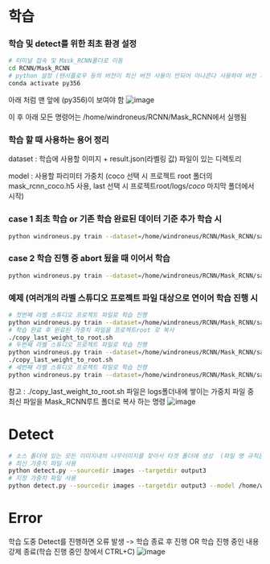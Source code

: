 # 학습
### 학습 및 detect를 위한 최초 환경 설정
```bash
# 터미널 접속 및 Mask_RCNN폴더로 이동
cd RCNN/Mask_RCNN
# python 설정 (텐서플로우 등의 버전이 최신 버전 사용이 안되어 아나콘다 사용하여 버전 지정 중)
conda activate py356
```
아래 처럼 맨 앞에 (py356)이 보여야 함
![image](https://user-images.githubusercontent.com/61860152/148709196-6ffe275c-afe3-4187-adf6-7dbf82a8e5b2.png)

이 후 아래 모든 명령어는 /home/windroneus/RCNN/Mask_RCNN에서 실행됨

### 학습 할 때 사용하는 용어 정리
dataset : 학습에 사용할 이미지 + result.json(라벨링 값) 파일이 있는 디렉토리

model : 사용할 파리미터 가중치 (coco 선택 시 프로젝트 root 폴더의 mask_rcnn_coco.h5 사용, last 선택 시 프로젝트root/logs/*coco* 마지막 폴더에서 시작)

### case 1 최초 학습 or 기존 학습 완료된 데이터 기준 추가 학습 시
```bash
python windroneus.py train --dataset=/home/windroneus/RCNN/Mask_RCNN/samples/coco/project-1 --model=coco
```

### case 2 학습 진행 중 abort 됬을 때 이어서 학습 
```bash
python windroneus.py train --dataset=/home/windroneus/RCNN/Mask_RCNN/samples/coco/project-1 --model=last
```



### 예제 (여러개의 라벨 스튜디오 프로젝트 파일 대상으로 연이어 학습 진행 시

```bash
# 첫번째 라벨 스튜디오 프로젝트 파일로 학습 진행
python windroneus.py train --dataset=/home/windroneus/RCNN/Mask_RCNN/samples/coco/project-1 --model=coco
# 학습 완료 후 완료된 가중치 파일을 프로젝트root 로 복사 
./copy_last_weight_to_root.sh
# 두번째 라벨 스튜디오 프로젝트 파일로 학습 진행
python windroneus.py train --dataset=/home/windroneus/RCNN/Mask_RCNN/samples/coco/project-2 --model=coco
./copy_last_weight_to_root.sh
# 세번째 라벨 스튜디오 프로젝트 파일로 학습 진행
python windroneus.py train --dataset=/home/windroneus/RCNN/Mask_RCNN/samples/coco/project-3 --model=coco
```

참고 : ./copy_last_weight_to_root.sh 파일은 logs폴더내에 쌓이는 가중치 파일 중 최신 파일을 Mask_RCNN루트 폴더로 복사 하는 명령
![image](https://user-images.githubusercontent.com/61860152/148709453-334e5950-44f5-4170-b71c-07109baddc3c.png)

# Detect
```bash
# 소스 폴더에 있는 모든 이미지내의 나무이미지를 찾아서 타겟 폴더에 생성  (파일 명 규칙은 기존 파일명의 앞에 OUTPUT_를 추가)
# 최신 가중치 파일 사용 
python detect.py --sourcedir images --targetdir output3
# 지정 가중치 파일 사용
python detect.py --sourcedir images --targetdir output3 --model /home/windroneus/RCNN/Mask_RCNN/logs/coco20220107T1754/mask_rcnn_coco_0118.h5
```


# Error
학습 도중 Detect를 진행하면 오류 발생 
 -> 학습 종료 후 진행 OR 학습 진행 중인 내용 강제 종료(학습 진행 중인 창에서 CTRL+C)
![image](https://user-images.githubusercontent.com/61860152/148710771-b0bb551c-9bde-4fbc-ac8a-48491d63cd20.png)



